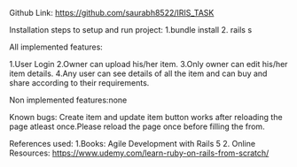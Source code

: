Github Link: https://github.com/saurabh8522/IRIS_TASK

Installation steps to setup and run project: 1.bundle install
	                                         2. rails s

All implemented features:

1.User Login
2.Owner can upload his/her item.
3.Only owner can edit his/her item details.
4.Any user can see details of all the item and can buy and share according to their requirements.

Non implemented features:none

Known bugs: Create item and update item button works after reloading the page atleast once.Please reload the page once before filling the from.

References used: 1.Books: Agile Development with Rails 5
				 2. Online Resources: https://www.udemy.com/learn-ruby-on-rails-from-scratch/
